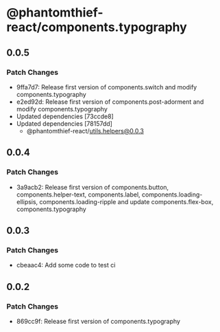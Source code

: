 # @phantomthief-react/components.typography

## 0.0.5

### Patch Changes

- 9ffa7d7: Release first version of components.switch and modify components.typography
- e2ed92d: Release first version of components.post-adorment and modify components.typography
- Updated dependencies [73ccde8]
- Updated dependencies [78157dd]
  - @phantomthief-react/utils.helpers@0.0.3

## 0.0.4

### Patch Changes

- 3a9acb2: Release first version of components.button, components.helper-text, components.label, components.loading-ellipsis, components.loading-ripple and update components.flex-box, components.typography

## 0.0.3

### Patch Changes

- cbeaac4: Add some code to test ci

## 0.0.2

### Patch Changes

- 869cc9f: Release first version of components.typography
